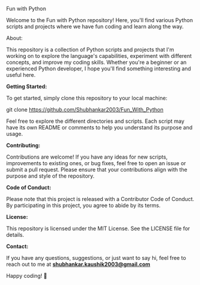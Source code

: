 Fun with Python

Welcome to the Fun with Python repository! Here, you'll find various Python scripts and projects where we have fun coding and learn along the way.

About:

This repository is a collection of Python scripts and projects that I'm working on to explore the language's capabilities, experiment with different concepts, and improve my coding skills. Whether you're a beginner or an experienced Python developer, I hope you'll find something interesting and useful here.

**Getting Started:**

To get started, simply clone this repository to your local machine:

git clone https://github.com/Shubhankar2003/Fun_With_Python

Feel free to explore the different directories and scripts. Each script may have its own README or comments to help you understand its purpose and usage.

**Contributing:**

Contributions are welcome! If you have any ideas for new scripts, improvements to existing ones, or bug fixes, feel free to open an issue or submit a pull request. Please ensure that your contributions align with the purpose and style of the repository.

**Code of Conduct:**

Please note that this project is released with a Contributor Code of Conduct. By participating in this project, you agree to abide by its terms.

**License:**

This repository is licensed under the MIT License. See the LICENSE file for details.

**Contact:**

If you have any questions, suggestions, or just want to say hi, feel free to reach out to me at **shubhankar.kaushik2003@gmail.com**

Happy coding! 🐍

